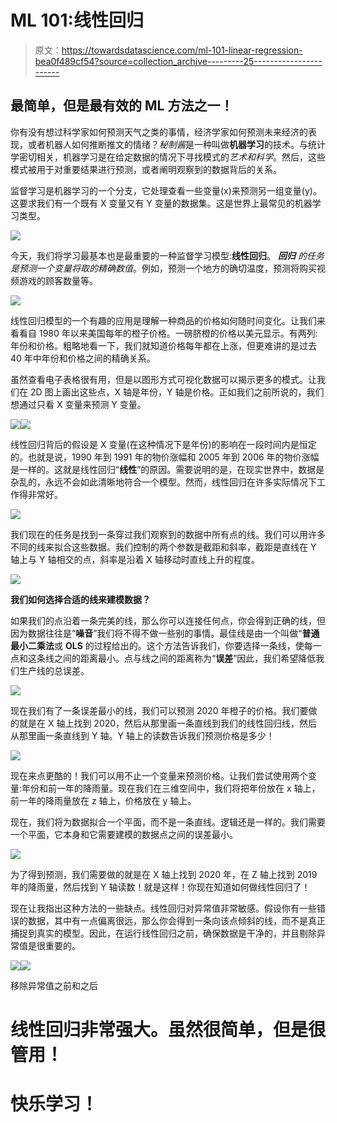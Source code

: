 # ML 101:线性回归

> 原文：<https://towardsdatascience.com/ml-101-linear-regression-bea0f489cf54?source=collection_archive---------25----------------------->

## 最简单，但是最有效的 ML 方法之一！

你有没有想过科学家如何预测天气之类的事情，经济学家如何预测未来经济的表现，或者机器人如何推断推文的情绪？*秘制酱*是一种叫做**机器学习**的技术。与统计学密切相关，机器学习是在给定数据的情况下寻找模式的*艺术和科学*。然后，这些模式被用于对重要结果进行预测，或者阐明观察到的数据背后的关系。

监督学习是机器学习的一个分支，它处理查看一些变量(x)来预测另一组变量(y)。这要求我们有一个既有 X 变量又有 Y 变量的数据集。这是世界上最常见的机器学习类型。

![](img/3f5686bca9edb84bcae847f009788d5a.png)

今天，我们将学习最基本也是最重要的一种监督学习模型:**线性回归**。 ***回归*** *的任务是预测一个变量将取的精确数值*。例如，预测一个地方的确切温度，预测将购买视频游戏的顾客数量等。

![](img/fc70ef8d93383e651d4ced0fad2afd86.png)

线性回归模型的一个有趣的应用是理解一种商品的价格如何随时间变化。让我们来看看自 1980 年以来美国每年的橙子价格。一磅脐橙的价格以美元显示。有两列:年份和价格。粗略地看一下，我们就知道价格每年都在上涨，但更难讲的是过去 40 年中年份和价格之间的精确关系。

虽然查看电子表格很有用，但是以图形方式可视化数据可以揭示更多的模式。让我们在 2D 图上画出这些点，X 轴是年份，Y 轴是价格。正如我们之前所说的，我们想通过只看 X 变量来预测 Y 变量。

![](img/3f7a4933b772ca0fa49c327407a3c084.png)![](img/d0e70003d3cb9c8980934a4fbf8998bc.png)

线性回归背后的假设是 X 变量(在这种情况下是年份)的影响在一段时间内是恒定的。也就是说，1990 年到 1991 年的物价涨幅和 2005 年到 2006 年的物价涨幅是一样的。这就是线性回归“**线性**”的原因。需要说明的是，在现实世界中，数据是杂乱的，永远不会如此清晰地符合一个模型。然而，线性回归在许多实际情况下工作得非常好。

![](img/01bac73cbd7e2caadb1601bbabc93bf7.png)

我们现在的任务是找到一条穿过我们观察到的数据中所有点的线。我们可以用许多不同的线来拟合这些数据。我们控制的两个参数是截距和斜率，截距是直线在 Y 轴上与 Y 轴相交的点，斜率是沿着 X 轴移动时直线上升的程度。

![](img/37da6ecf0743594598f8e78c93cef71d.png)

**我们如何选择合适的线来建模数据？**

如果我们的点沿着一条完美的线，那么你可以连接任何点，你会得到正确的线，但因为数据往往是“**噪音**”我们将不得不做一些别的事情。最佳线是由一个叫做“**普通最小二乘法**或 **OLS** 的过程给出的。这个方法告诉我们，你要选择一条线，使每一点和这条线之间的距离最小。点与线之间的距离称为“**误差**”因此，我们希望降低我们生产线的总误差。

![](img/ce073f543c6c4baff3d23ad02dfccd51.png)

现在我们有了一条误差最小的线，我们可以预测 2020 年橙子的价格。我们要做的就是在 X 轴上找到 2020，然后从那里画一条直线到我们的线性回归线，然后从那里画一条直线到 Y 轴。Y 轴上的读数告诉我们预测价格是多少！

![](img/d8f3ef3bbfb34f987f69a69a8d2dac9e.png)

现在来点更酷的！我们可以用不止一个变量来预测价格。让我们尝试使用两个变量:年份和前一年的降雨量。现在我们在三维空间中，我们将把年份放在 x 轴上，前一年的降雨量放在 z 轴上，价格放在 y 轴上。

现在，我们将为数据拟合一个平面，而不是一条直线。逻辑还是一样的。我们需要一个平面，它本身和它需要建模的数据点之间的误差最小。

![](img/07e067f57ddd5c03c6839a7783169046.png)

为了得到预测，我们需要做的就是在 X 轴上找到 2020 年，在 Z 轴上找到 2019 年的降雨量，然后找到 Y 轴读数！就是这样！你现在知道如何做线性回归了！

现在让我指出这种方法的一些缺点。线性回归对异常值非常敏感。假设你有一些错误的数据，其中有一点偏离很远，那么你会得到一条向该点倾斜的线，而不是真正捕捉到真实的模型。因此，在运行线性回归之前，确保数据是干净的，并且剔除异常值是很重要的。

![](img/d3f65f491bdf57cec9dd6a8a8102b043.png)![](img/1061be27a7cb5a3c6d3c46fc5e25eae3.png)

移除异常值之前和之后

# 线性回归非常强大。虽然很简单，但是很管用！

# 快乐学习！